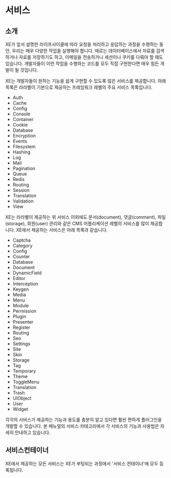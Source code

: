 # 서비스

## 소개

XE가 앞서 설명한 라이프사이클에 따라 요청을 처리하고 응답하는 과정을 수행하는 동안, 우리는 매우 다양한 작업을 실행해야 합니다. 때로는 데이터베이스에서 자료를 검색하거나 자료를 저장하기도 하고, 이메일을 전송하거나 세션이나 쿠키를 다뤄야 할 때도 있습니다. 개발자들이 이런 작업을 수행하는 코드를 모두 직접 구현한다면 매우 힘든 개발이 될 것입니다.

XE는 개발자들이 원하는 기능을 쉽게 구현할 수 있도록 많은 서비스를 제공합니다. 아래 목록은 라라벨이 기본으로 제공하는 프레임워크 레벨의 주요 서비스 목록입니다.

- Auth
- Cache
- Config
- Console
- Container
- Cookie
- Database
- Encryption
- Events
- Filesystem
- Hashing
- Log
- Mail
- Pagination
- Queue
- Redis
- Routing
- Session
- Translation
- Validation
- View

XE는 라라벨이 제공하는 위 서비스 이외에도 문서(document), 댓글(comment), 파일(storage), 회원(user) 관리와 같은 CMS 어플리케이션 레벨의 서비스를 많이 제공합니다. XE에서 제공하는 서비스은 아래 목록과 같습니다.

- Captcha
- Category
- Config
- Counter
- Database
- Document
- DynamicField
- Editor
- Interception
- Keygen
- Media
- Menu
- Module
- Permission
- Plugin
- Presenter
- Register
- Routing
- Seo
- Settings
- Site
- Skin
- Storage
- Tag
- Temporary
- Theme
- ToggleMenu
- Translation
- Trash
- UIObject
- User
- Widget


각각의 서비스가 제공하는 기능과 용도를 충분히 알고 있다면 훨씬 편하게 플러그인을 개발할 수 있습니다.
본 매뉴얼의 서비스 카테고리에서 각 서비스의 기능과 사용법은 자세히 안내하고 있습니다.

## 서비스컨테이너

XE에서 제공하는 모든 서비스는 XE가 부팅되는 과정에서 '서비스 컨테이너'에 모두 등록됩니다. 
